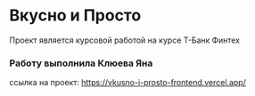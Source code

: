 # Вкусно и Просто

Проект является курсовой работой на курсе Т-Банк Финтех

### Работу выполнила Клюева Яна

ccылка на проект: https://vkusno-i-prosto-frontend.vercel.app/
